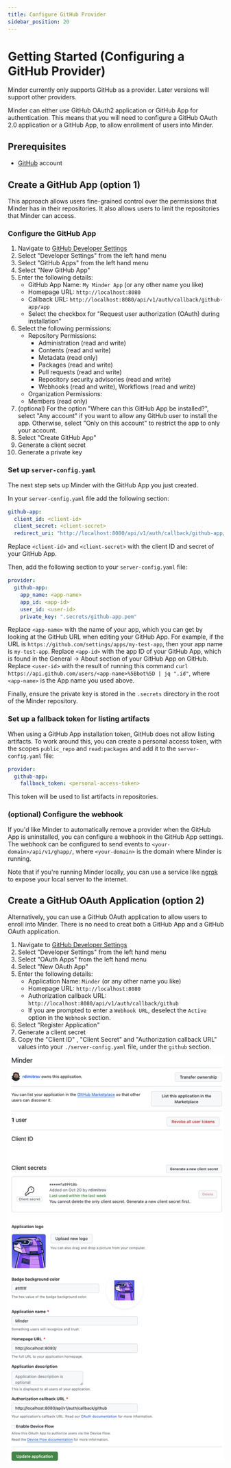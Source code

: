 ```yaml
---
title: Configure GitHub Provider
sidebar_position: 20
---
```


# Getting Started (Configuring a GitHub Provider)

Minder currently only supports GitHub as a provider. Later versions will support other providers.

Minder can either use GitHub OAuth2 application or GitHub App for authentication. This means that you will need to 
configure a GitHub OAuth 2.0 application or a GitHub App, to allow enrollment of users into Minder.

## Prerequisites

- [GitHub](https://github.com) account

## Create a GitHub App (option 1)

This approach allows users fine-grained control over the permissions that Minder has in their repositories. It also 
allows users to limit the repositories that Minder can access.

### Configure the GitHub App

1. Navigate to [GitHub Developer Settings](https://github.com/settings/profile)
1. Select "Developer Settings" from the left hand menu
1. Select "GitHub Apps" from the left hand menu
1. Select "New GitHub App"
1. Enter the following details:
   - GitHub App Name: `My Minder App` (or any other name you like)
   - Homepage URL: `http://localhost:8080`
   - Callback URL: `http://localhost:8080/api/v1/auth/callback/github-app/app`
   - Select the checkbox for "Request user authorization (OAuth) during installation"
1. Select the following permissions:
   - Repository Permissions:
     - Administration (read and write)
     - Contents (read and write)
     - Metadata (read only)
     - Packages (read and write)
     - Pull requests (read and write)
     - Repository security advisories (read and write)
     - Webhooks (read and write), Workflows (read and write)
   -  Organization Permissions:
     - Members (read only)
1. (optional) For the option "Where can this GitHub App be installed?", select "Any account" if you want to allow any GitHub user to install the app. Otherwise, select "Only on this account" to restrict the app to only your account.
1. Select "Create GitHub App"
1. Generate a client secret
1. Generate a private key 

### Set up `server-config.yaml`

The next step sets up Minder with the GitHub App you just created.

In your `server-config.yaml` file add the following section:
```yaml
github-app:
  client_id: <client-id>
  client_secret: <client-secret>
  redirect_uri: "http://localhost:8080/api/v1/auth/callback/github-app/app" # This needs to match the registered callback URL in the GitHub App
```
Replace `<client-id>` and `<client-secret>` with the client ID and secret of your GitHub App.

Then, add the following section to your `server-config.yaml` file:

```yaml
provider:
  github-app:
    app_name: <app-name>
    app_id: <app-id>
    user_id: <user-id>
    private_key: ".secrets/github-app.pem"
```

Replace `<app-name>` with the name of your app, which you can get by looking at the GitHub URL when editing your GitHub App. For example, if the URL is `https://github.com/settings/apps/my-test-app`, then your app name is `my-test-app`.
Replace `<app-id>` with the app ID of your GitHub App, which is found in the General -> About section of your GitHub App on GitHub.
Replace `<user-id>` with the result of running this command `curl https://api.github.com/users/<app-name>%5Bbot%5D | jq ".id"`, where `<app-name>` is the App name you used above.

Finally, ensure the private key is stored in the `.secrets` directory in the root of the Minder repository.

### Set up a fallback token for listing artifacts
When using a GitHub App installation token, GitHub does not allow listing artifacts. To work around this, you can create a personal access token, with the scopes `public_repo` and `read:packages` and add it to the `server-config.yaml` file:

```yaml
provider:
  github-app:
    fallback_token: <personal-access-token>
```
This token will be used to list artifacts in repositories.

### (optional) Configure the webhook
If you'd like Minder to automatically remove a provider when the GitHub App is uninstalled, you can configure a webhook in the GitHub App settings. The webhook can be configured to send events to `<your-domain>/api/v1/ghapp/`, where `<your-domain>` is the domain where Minder is running.

Note that if you're running Minder locally, you can use a service like [ngrok](https://ngrok.com/) to expose your local server to the internet.

## Create a GitHub OAuth Application (option 2)

Alternatively, you can use a GitHub OAuth application to allow users to enroll into Minder. There is no need to creat both a GitHub App and a GitHub OAuth application.

1. Navigate to [GitHub Developer Settings](https://github.com/settings/profile)
2. Select "Developer Settings" from the left hand menu
3. Select "OAuth Apps" from the left hand menu
4. Select "New OAuth App"
5. Enter the following details:
   - Application Name: `Minder` (or any other name you like)
   - Homepage URL: `http://localhost:8080`
   - Authorization callback URL: `http://localhost:8080/api/v1/auth/callback/github`
   - If you are prompted to enter a `Webhook URL`, deselect the `Active` option in the `Webhook` section.
6. Select "Register Application"
7. Generate a client secret
7. Copy the "Client ID" , "Client Secret" and "Authorization callback URL" values
   into your `./server-config.yaml` file, under the `github` section.

![github oauth2 page](./images/minder-server-oauth.png)